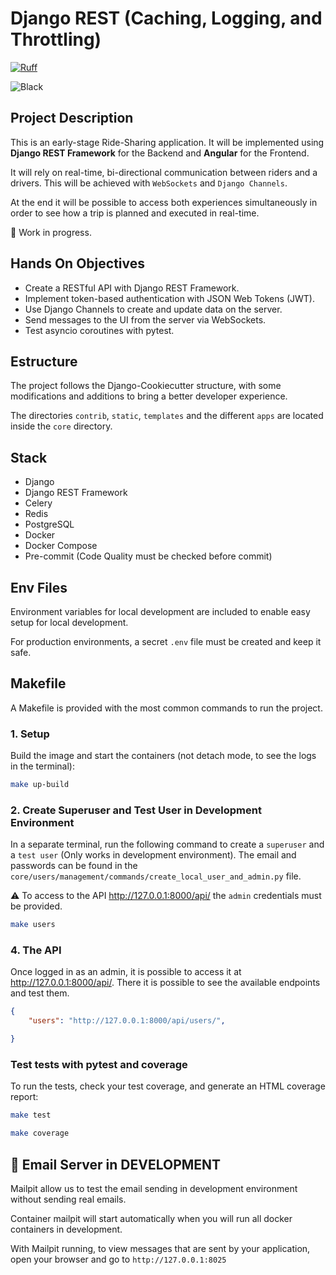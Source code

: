 # Django REST (Caching, Logging, and Throttling)

[![Ruff](https://img.shields.io/endpoint?url=https://raw.githubusercontent.com/astral-sh/ruff/main/assets/badge/v2.json)](https://github.com/astral-sh/ruff)

![Black](https://img.shields.io/badge/code%20style-black-000000.svg)

## Project Description

This is an early-stage Ride-Sharing application. It will be implemented using **Django REST Framework** for the Backend and **Angular** for the Frontend.

It will rely on real-time, bi-directional communication between riders and a drivers. This will be achieved with `WebSockets` and `Django Channels`.

At the end it will be possible to access both experiences simultaneously in order to see how a trip is planned and executed in real-time.

🚧 Work in progress.

## Hands On Objectives

- Create a RESTful API with Django REST Framework.
- Implement token-based authentication with JSON Web Tokens (JWT).
- Use Django Channels to create and update data on the server.
- Send messages to the UI from the server via WebSockets.
- Test asyncio coroutines with pytest.

## Estructure

The project follows the Django-Cookiecutter structure, with some modifications and additions to bring a better developer experience.

The directories `contrib`, `static`, `templates` and the different `apps` are located inside the `core` directory.

## Stack

- Django
- Django REST Framework
- Celery
- Redis
- PostgreSQL
- Docker
- Docker Compose
- Pre-commit (Code Quality must be checked before commit)

## Env Files

Environment variables for local development are included to enable easy setup for local development.

For production environments, a secret `.env` file must be created and keep it safe.

## Makefile

A Makefile is provided with the most common commands to run the project.

### 1. Setup

Build the image and start the containers (not detach mode, to see the logs in the terminal):

```bash
make up-build
```

### 2. Create Superuser and Test User in Development Environment

In a separate terminal, run the following command to create a `superuser` and a `test user` (Only works in development environment). The email and passwords can be found in the `core/users/management/commands/create_local_user_and_admin.py` file.

⚠️ To access to the API <http://127.0.0.1:8000/api/> the `admin` credentials must be provided.

```bash
make users
```

### 4. The API

Once logged in as an admin, it is possible to access it at <http://127.0.0.1:8000/api/>.
There it is possible to see the available endpoints and test them.

```json
{
    "users": "http://127.0.0.1:8000/api/users/",

}
```

### Test tests with pytest and coverage

To run the tests, check your test coverage, and generate an HTML coverage report:

```bash
make test
```

```bash
make coverage
```

## 📧 Email Server in DEVELOPMENT

Mailpit allow us to test the email sending in development environment without sending real emails.

Container mailpit will start automatically when you will run all docker containers in development.

With Mailpit running, to view messages that are sent by your application, open your browser and go to `http://127.0.0.1:8025`
